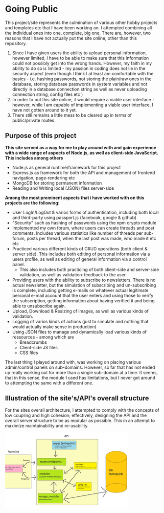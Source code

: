 # Going Public

This project/site represents the culmination of various other hobby projects and templates etc that I have been working on. I attempted combining all the individual ones into one, complete, big one. There are, however, two reasons that I have not actually put the site online, other than this repository. 

1. Since I have given users the ability to upload personal information, however limited, I have to be able to make sure that this information could not possibly get into the wrong hands. However, my faith in my ability to do so is limited - my passion in coding does not lie in the security aspect (even though I think I at least am comfortable with the basics - i.e. hashing passwords, not storing the plain/raw ones in the database, storing database passwords in system variables and not directly in a database connection string as well as never uploading connection string, config files etc )
2. In order to put this site online, it would require a viable user interface - however, while I am capable of implementing a viable user interface, I have not gotten around to it yet. 
3. There still remains a little mess to be cleared up in terms of public/private routes

## Purpose of this project

**This site served as a way for me to play around with and gain experience with a wide range of aspects of Node.js, as well as client-side JavaScript. This includes among others**

 - Node.js as general runtime/framework for this project
 - Express.js as framework for both the API and management of frontend navigation, page-rendering etc
 - MongoDB for storing permanent information
 - Reading and Writing local (JSON) files server-side

**Among the most prominent aspects that i have worked with on this projects are the following:** 

 - User LogIn/LogOut & varios forms of authentication, including both local and third-party using passport.js (facebook, google & github)
 - "Security" such as hashing of passwords using the npm crypto module
 - Implemented my own forum, where users can create threads and post comments. Includes various statistics like number of threads per sub-forum, posts per thread, when the last post was made, who made it etc etc
 - Practiced various different kinds of CRUD operations (both client & server side). This includes both editing of personal information via a users profile, as well as editing of general information via a control panel.  
    - This also includes both practicing of both client-side and server-side validation, as well as validation-feedback to the user. 
 - Providing users with the ability to subscribe to newsletters. There is no actual newsletter, but the simulation of subscribing and un-subscribing is complete, including getting e-mails on whatever actual legitimate personal e-mail account that the user enters and using those to verify the subscription, getting information about having verified it and being able to unsubscribe again. 
 - Upload, Download & Resizing of images, as well as various kinds of validation. 
 - Logging of varios kinds of actions (just to simulate and nothing that would actually make sense in production)
 - Using JSON files to manage and dynamically load various kinds of ressources - among which are 
    - Breadcrumbs
    - Client-side JS files
    - CSS files

The last thing I played around with, was working on placing various admin/control panels on sub-domains. However, so far that has not ended up really working out for more than a single sub-domain at a time. It seems, that in this sense, the module I used has limitations, but I never got around to attempting the same with a different one. 

## Illustration of the site's/API's overall structure

For the sites overall architecture, I attempted to comply with the concepts of low coupling and high cohesion; effectively, designing the API and the overall server structure to be as modular as possible. This in an attempt to maximize maintainability and re-usability. 

![alt text](illustration.png)